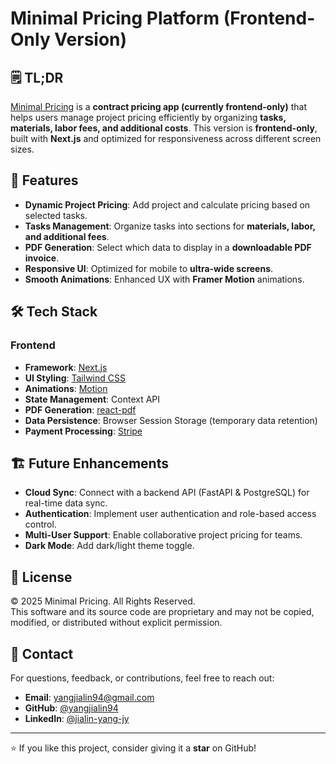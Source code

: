 # Minimal Pricing Platform (Frontend-Only Version)

## 🗒️ TL;DR

[Minimal Pricing](https://minimalpricing.com/) is a **contract pricing app (currently frontend-only)** that helps users manage project pricing efficiently by organizing **tasks, materials, labor fees, and additional costs**. This version is **frontend-only**, built with **Next.js** and optimized for responsiveness across different screen sizes.

## 🚀 Features

- **Dynamic Project Pricing**: Add project and calculate pricing based on selected tasks.
- **Tasks Management**: Organize tasks into sections for **materials, labor, and additional fees**.
- **PDF Generation**: Select which data to display in a **downloadable PDF invoice**.
- **Responsive UI**: Optimized for mobile to **ultra-wide screens**.
- **Smooth Animations**: Enhanced UX with **Framer Motion** animations.

## 🛠 Tech Stack

### **Frontend**

- **Framework**: [Next.js](https://nextjs.org/)
- **UI Styling**: [Tailwind CSS](https://tailwindcss.com/)
- **Animations**: [Motion](https://www.framer.com/motion/)
- **State Management**: Context API
- **PDF Generation**: [react-pdf](https://react-pdf.org/)
- **Data Persistence**: Browser Session Storage (temporary data retention)
- **Payment Processing**: [Stripe](https://stripe.com/)

## 🏗 Future Enhancements

- **Cloud Sync**: Connect with a backend API (FastAPI & PostgreSQL) for real-time data sync.
- **Authentication**: Implement user authentication and role-based access control.
- **Multi-User Support**: Enable collaborative project pricing for teams.
- **Dark Mode**: Add dark/light theme toggle.

## 📜 License

© 2025 Minimal Pricing. All Rights Reserved.  
This software and its source code are proprietary and may not be copied, modified, or distributed without explicit permission.

## 📩 Contact

For questions, feedback, or contributions, feel free to reach out:

- **Email**: <yangjialin94@gmail.com>
- **GitHub**: [@yangjialin94](https://github.com/yangjialin94)
- **LinkedIn**: [@jialin-yang-jy](https://www.linkedin.com/in/jialin-yang-jy/)

---

⭐ If you like this project, consider giving it a **star** on GitHub!
